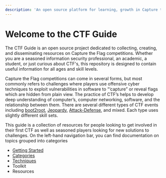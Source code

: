 ```yaml
---
description: 'An open source platform for learning, growth in Capture the Flag'
---
```


# Welcome to the CTF Guide

The CTF Guide is an open source project dedicated to collecting, creating, and disseminating resources on Capture the Flag competitions. Whether you are a seasoned information security professional, an academic, a student, or just curious about CTF's, this repository  is designed to contain useful information for all ages and skill levels. 

Capture the Flag competitions can come in several forms, but most commonly refers to challenges where players use offensive cyber techniques to exploit vulnerabilities in software to “‘capture” or reveal flags which are hidden from plain view. The practice of CTF’s helps to develop deep understanding of computer’s, computer networking, software, and the relationship between them. There are several different types of CTF events including [boot2root](getting-started/setting-up/boot-2-root/), [Jeopardy](getting-started/setting-up/jeopardy/), [Attack-Defense](categories/attack-defend.md), and mixed. Each type uses slightly different skill sets.

This guide  is a collection of resources for people looking to get involved in their first CTF as well as seasoned players looking for new solutions to challenges. On the left-hand navigation bar, you can find documentation on topics grouped into categories

* [Getting Started](getting-started/getting-started.md)
* [Categories](categories/categories.md)
* [Techniques](techniques/techniques.md)
* Toolkit 
* Resources

